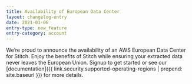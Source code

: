 ```yaml
---
title: Availability of European Data Center
layout: changelog-entry
date: 2021-01-06
entry-type: new_feature
entry-category: account
---
```


We’re proud to announce the availability of an AWS European Data Center for Stitch. Enjoy the benefits of Stitch while ensuring your extracted data never leaves the European Union. Signup to get started or see our [documentation]({{ link.security.supported-operating-regions | prepend: site.baseurl }}) for more details.